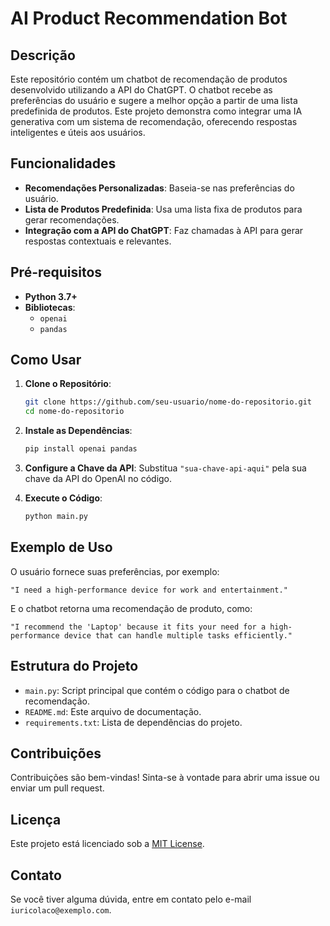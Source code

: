 
# **AI Product Recommendation Bot**

## **Descrição**

Este repositório contém um chatbot de recomendação de produtos desenvolvido utilizando a API do ChatGPT. O chatbot recebe as preferências do usuário e sugere a melhor opção a partir de uma lista predefinida de produtos. Este projeto demonstra como integrar uma IA generativa com um sistema de recomendação, oferecendo respostas inteligentes e úteis aos usuários.

## **Funcionalidades**

- **Recomendações Personalizadas**: Baseia-se nas preferências do usuário.
- **Lista de Produtos Predefinida**: Usa uma lista fixa de produtos para gerar recomendações.
- **Integração com a API do ChatGPT**: Faz chamadas à API para gerar respostas contextuais e relevantes.

## **Pré-requisitos**

- **Python 3.7+**
- **Bibliotecas**:
  - `openai`
  - `pandas`

## **Como Usar**

1. **Clone o Repositório**:
   ```bash
   git clone https://github.com/seu-usuario/nome-do-repositorio.git
   cd nome-do-repositorio
   ```

2. **Instale as Dependências**:
   ```bash
   pip install openai pandas
   ```

3. **Configure a Chave da API**:
   Substitua `"sua-chave-api-aqui"` pela sua chave da API do OpenAI no código.

4. **Execute o Código**:
   ```bash
   python main.py
   ```

## **Exemplo de Uso**

O usuário fornece suas preferências, por exemplo:

```plaintext
"I need a high-performance device for work and entertainment."
```

E o chatbot retorna uma recomendação de produto, como:

```plaintext
"I recommend the 'Laptop' because it fits your need for a high-performance device that can handle multiple tasks efficiently."
```

## **Estrutura do Projeto**

- `main.py`: Script principal que contém o código para o chatbot de recomendação.
- `README.md`: Este arquivo de documentação.
- `requirements.txt`: Lista de dependências do projeto.

## **Contribuições**

Contribuições são bem-vindas! Sinta-se à vontade para abrir uma issue ou enviar um pull request.

## **Licença**

Este projeto está licenciado sob a [MIT License](LICENSE).

## **Contato**

Se você tiver alguma dúvida, entre em contato pelo e-mail `iuricolaco@exemplo.com`.
